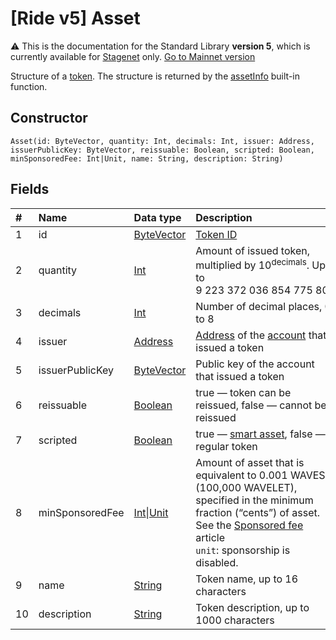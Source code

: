 # [Ride v5] Asset

:warning: This is the documentation for the Standard Library **version 5**, which is currently available for [Stagenet](/en/blockchain/blockchain-network/) only. [Go to Mainnet version](/en/ride/structures/common-structures/asset)

Structure of a [token](/en/blockchain/token/). The structure is returned by the [assetInfo](/en/ride/v5/functions/built-in-functions/blockchain-functions#assetinfo) built-in function.

## Constructor

``` ride
Asset(id: ByteVector, quantity: Int, decimals: Int, issuer: Address, issuerPublicKey: ByteVector, reissuable: Boolean, scripted: Boolean, minSponsoredFee: Int|Unit, name: String, description: String)
```

## Fields

|   #   | Name | Data type | Description |
| :--- | :--- | :--- | :--- |
| 1 | id | [ByteVector](/en/ride/v5/data-types/byte-vector) | [Token ID](/en/blockchain/token/token-id) |
| 2 | quantity | [Int](/en/ride/v5/data-types/int) | Amount of issued token, multiplied by 10<sup>decimals</sup>. Up to 9&nbsp;223&nbsp;372&nbsp;036&nbsp;854&nbsp;775&nbsp;806 |
| 3 | decimals | [Int](/en/ride/v5/data-types/int) | Number of decimal places, 0 to 8 |
| 4 | issuer | [Address](/en/ride/v5/structures/common-structures/address) | [Address](/en/blockchain/account/address) of the [account](/en/blockchain/account/) that issued a token |
| 5 | issuerPublicKey | [ByteVector](/en/ride/v5/data-types/byte-vector) | Public key of the account that issued a token |
| 6 | reissuable | [Boolean](/en/ride/v5/data-types/boolean) | true — token can be reissued, false — cannot be reissued |
| 7 | scripted | [Boolean](/en/ride/v5/data-types/boolean) | true — [smart asset](/en/building-apps/smart-contracts/what-is-smart-asset), false — regular token |
| 8 | minSponsoredFee | [Int](/en/ride/v5/data-types/int)&#124;[Unit](/en/ride/v5/data-types/unit) | Amount of asset that is equivalent to 0.001 WAVES (100,000 WAVELET), specified in the minimum fraction (“cents”) of asset. See the [Sponsored fee](/en/blockchain/waves-protocol/sponsored-fee) article<br>`unit`: sponsorship is disabled. |
| 9 | name | [String](/en/ride/v5/data-types/string) | Token name, up to 16 characters |
| 10 | description | [String](/en/ride/v5/data-types/string) | Token description, up to 1000 characters |
